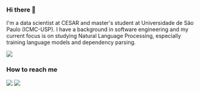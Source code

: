 ### Hi there 🤗

I'm a data scientist at CESAR and master's student at Universidade de São Paulo (ICMC-USP). I have a background in software engineering and my current focus is on studying Natural Language Processing, especially training language models and dependency parsing.

<img align="center" src="https://github-readme-stats.vercel.app/api/?username=huberemanuel" />

### How to reach me

[<img target="_blank" src="https://img.icons8.com/color/48/000000/linkedin.png"/>](https://www.linkedin.com/in/emanuelh/)
[<img src="https://img.icons8.com/color/48/000000/apple-mail.png"/>](mailto:huber.emanuel@outlook.com)

<!--
**huberemanuel/huberemanuel** is a ✨ _special_ ✨ repository because its `README.md` (this file) appears on your GitHub profile.

Here are some ideas to get you started:

- 🔭 I’m currently working on ...
- 🌱 I’m currently learning ...
- 👯 I’m looking to collaborate on ...
- 🤔 I’m looking for help with ...
- 💬 Ask me about ...
- 📫 How to reach me: ...
- 😄 Pronouns: ...
- ⚡ Fun fact: ...
-->
